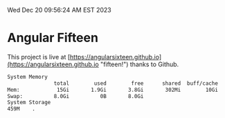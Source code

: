 Wed Dec 20 09:56:24 AM EST 2023

# Angular Fifteen


This project is live at [https://angularsixteen.github.io](https://angularsixteen.github.io "fifteen!") thanks to Github.

```bash
System Memory
               total        used        free      shared  buff/cache   available
Mem:            15Gi       1.9Gi       3.8Gi       302Mi        10Gi        13Gi
Swap:          8.0Gi          0B       8.0Gi
System Storage
459M	.
